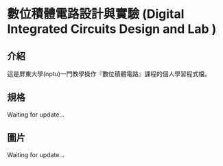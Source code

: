 # 數位積體電路設計與實驗 (Digital Integrated Circuits Design and Lab )

## 介紹

這是屏東大學(nptu)一門教學操作『數位積體電路』課程的個人學習程式檔。

## 規格

Waiting for update...

## 圖片

Waiting for update...
